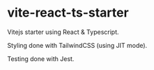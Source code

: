 # vite-react-ts-starter
Vitejs starter using React &amp; Typescript.

Styling done with TailwindCSS (using JIT mode).

Testing done with Jest.
